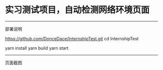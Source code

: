 # 实习测试项目，自动检测网络环境页面

-------------------------------------------------
部署说明

https://github.com/DonceDace/InternshipTest.git
cd InternshipTest

yarn install
yarn build
yarn start
  
-------------------------------------------------

页面截图

